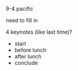9-4 pacific

need to fill in

4 keynotes (like last time)?
* start
* before lunch
* after lunch
* conclude